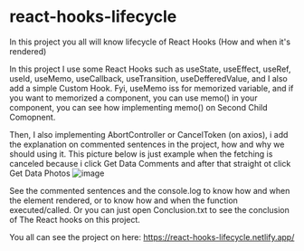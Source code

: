 # react-hooks-lifecycle

In this project you all will know lifecycle of React Hooks (How and when it's rendered)

In this project I use some React Hooks such as useState, useEffect, useRef, useId, useMemo, useCallback, useTransition, useDefferedValue, and I also add a simple Custom Hook. Fyi, useMemo iss for memorized variable, and if you want to memorized a component, you can use memo() in your component, you can see how implementing memo() on Second Child Comopnent.

Then, I also implementing AbortController or CancelToken (on axios), i add the explanation on commented sentences in the project, how and why we should using it. This picture below is just example when the fetching is canceled because i click Get Data Comments and after that straight ot click Get Data Photos
![image](https://user-images.githubusercontent.com/73571506/212458369-cb528c23-3716-488b-91a3-d32ff35eeb2c.png)

See the commented sentences and the console.log to know how and when the element rendered, or to know how and when the function executed/called.
Or you can just open Conclusion.txt to see the conclusion of The React hooks on this project.

You all can see the project on here: https://react-hooks-lifecycle.netlify.app/
